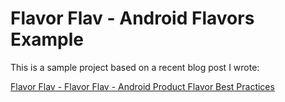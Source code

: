 # Flavor Flav - Android Flavors Example

This is a sample project based on a recent blog post I wrote:

[Flavor Flav - Flavor Flav - Android Product Flavor Best
Practices](http://onebigfunction.com/web/2016/10/06/flavor-flav-android-product-flavors-explained/)

